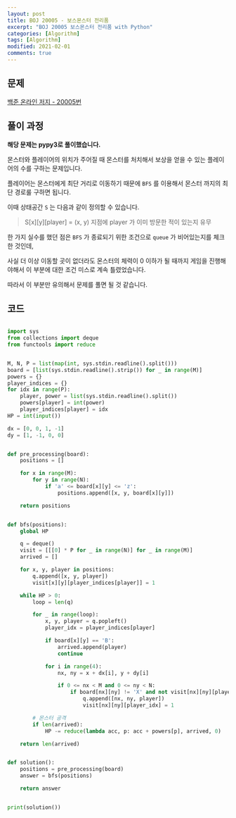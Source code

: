 ```yaml
---
layout: post
title: BOJ 20005 - 보스몬스터 전리품
excerpt: "BOJ 20005 보스몬스터 전리품 with Python"
categories: [Algorithm]
tags: [Algorithm]
modified: 2021-02-01
comments: true
---
```


## 문제

[백준 온라인 저지 - 20005번](https://www.acmicpc.net/problem/20005)

## 풀이 과정

**해당 문제는 pypy3로 풀이했습니다.**

몬스터와 플레이어의 위치가 주어질 때 몬스터를 처치해서 보상을 얻을 수 있는 플레이어의 수를 구하는 문제입니다.

플레이어는 몬스터에게 최단 거리로 이동하기 때문에 `BFS` 를 이용해서 몬스터 까지의 최단 경로룰 구하면 됩니다.

이때 상태공간 `S` 는 다음과 같이 정의할 수 있습니다.

> S[x][y][player] = (x, y) 지점에 player 가 이미 방문한 적이 있는지 유무

한 가지 실수를 했던 점은 `BFS` 가 종료되기 위한 조건으로 `queue` 가 비어있는지를 체크한 것인데,

사실 더 이상 이동할 곳이 없더라도 몬스터의 체력이 0 이하가 될 때까지 게임을 진행해야해서 이 부분에 대한 조건 미스로 계속 틀렸었습니다.

따라서 이 부분만 유의해서 문제를 풀면 될 것 같습니다.

## 코드

```python

import sys
from collections import deque
from functools import reduce


M, N, P = list(map(int, sys.stdin.readline().split()))
board = [list(sys.stdin.readline().strip()) for _ in range(M)]
powers = {}
player_indices = {}
for idx in range(P):
    player, power = list(sys.stdin.readline().split())
    powers[player] = int(power)
    player_indices[player] = idx
HP = int(input())

dx = [0, 0, 1, -1]
dy = [1, -1, 0, 0]


def pre_processing(board):
    positions = []

    for x in range(M):
        for y in range(N):
            if 'a' <= board[x][y] <= 'z':
                positions.append([x, y, board[x][y]])

    return positions


def bfs(positions):
    global HP

    q = deque()
    visit = [[[0] * P for _ in range(N)] for _ in range(M)]
    arrived = []

    for x, y, player in positions:
        q.append([x, y, player])
        visit[x][y][player_indices[player]] = 1

    while HP > 0:
        loop = len(q)

        for _ in range(loop):
            x, y, player = q.popleft()
            player_idx = player_indices[player]

            if board[x][y] == 'B':
                arrived.append(player)
                continue

            for i in range(4):
                nx, ny = x + dx[i], y + dy[i]

                if 0 <= nx < M and 0 <= ny < N:
                    if board[nx][ny] != 'X' and not visit[nx][ny][player_idx]:
                        q.append([nx, ny, player])
                        visit[nx][ny][player_idx] = 1

        # 몬스터 공격
        if len(arrived):
            HP -= reduce(lambda acc, p: acc + powers[p], arrived, 0)

    return len(arrived)


def solution():
    positions = pre_processing(board)
    answer = bfs(positions)

    return answer


print(solution())

```
